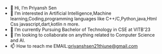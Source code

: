 - 👋 Hi, I’m Priyansh Sen
- 👀 I’m interested in Artificial Intelligence,Machine learning,Coding,programming languages like C++/C,Python,java,Html Css javascript,dart,kotlin n more.
- 🌱 I’m currently Pursuing Bachelor of Technology in CSE at VITB'23
- 💞️ I’m looking to collaborate on anything related to Computer Science and AI.
- 📫 How to reach me EMAIL:priyanshsen21thjune@gmail.com

<!---
priyanshsen19/priyanshsen19 is a ✨ special ✨ repository because its `README.md` (this file) appears on your GitHub profile.
You can click the Preview link to take a look at your changes.
--->
